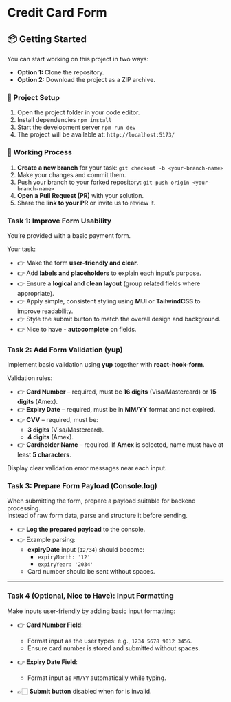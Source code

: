 # Credit Card Form

## 📦 Getting Started

You can start working on this project in two ways:

- **Option 1:** Clone the repository.
- **Option 2:** Download the project as a ZIP archive.

### 📂 Project Setup

1. Open the project folder in your code editor.
2. Install dependencies `npm install`
3. Start the development server `npm run dev`
4. The project will be available at: `http://localhost:5173/`

### 🚀 Working Process

1. **Create a new branch** for your task: `git checkout -b <your-branch-name>`
2. Make your changes and commit them.
3. Push your branch to your forked repository: `git push origin <your-branch-name>`
4. **Open a Pull Request (PR)** with your solution.
5. Share the **link to your PR** or invite us to review it.

### Task 1: Improve Form Usability

You’re provided with a basic payment form.

Your task:

- 👉 Make the form **user-friendly and clear**.
- 👉 Add **labels and placeholders** to explain each input’s purpose.
- 👉 Ensure a **logical and clean layout** (group related fields where appropriate).
- 👉 Apply simple, consistent styling using **MUI** or **TailwindCSS** to improve readability.
- 👉 Style the submit button to match the overall design and background.
- 👉 Nice to have - **autocomplete** on fields.

### Task 2: Add Form Validation (yup)

Implement basic validation using **yup** together with **react-hook-form**.

Validation rules:

- 👉 **Card Number** – required, must be **16 digits** (Visa/Mastercard) or **15 digits** (Amex).
- 👉 **Expiry Date** – required, must be in **MM/YY** format and not expired.
- 👉 **CVV** – required, must be:
    - **3 digits** (Visa/Mastercard).
    - **4 digits** (Amex).
- 👉 **Cardholder Name** – required. If **Amex** is selected, name must have at least **5 characters**.

Display clear validation error messages near each input.

### Task 3: Prepare Form Payload (Console.log)

When submitting the form, prepare a payload suitable for backend processing.  
Instead of raw form data, parse and structure it before sending.

- 👉 **Log the prepared payload** to the console.
- 👉 Example parsing:
    - **expiryDate** input (`12/34`) should become:
        - `expiryMonth: '12'`
        - `expiryYear: '2034'`
    - Card number should be sent without spaces.

---

### Task 4 (Optional, Nice to Have): Input Formatting

Make inputs user-friendly by adding basic input formatting:

- 👉 **Card Number Field**:

    - Format input as the user types: e.g., `1234 5678 9012 3456`.
    - Ensure card number is stored and submitted without spaces.

- 👉 **Expiry Date Field**:
    - Format input as `MM/YY` automatically while typing.

- 👉🏻 **Submit button** disabled when for is invalid.
